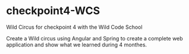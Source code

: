 # checkpoint4-WCS
Wild Circus for checkpoint 4 with the Wild Code School

Create a Wild circus using Angular and Spring to create a complete web application 
and show what we learned during 4 monthes.

